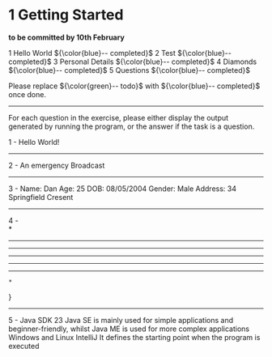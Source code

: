 # 1 Getting Started

**to be committed by 10th February**

1 Hello World        ${\color{blue}-- completed}$
2 Test               ${\color{blue}-- completed}$
3 Personal Details   ${\color{blue}-- completed}$
4 Diamonds           ${\color{blue}-- completed}$
5 Questions          ${\color{blue}-- completed}$

Please replace ${\color{green}-- todo}$ with ${\color{blue}-- completed}$ once done.

---

For each question in the exercise, please either display the output generated by running the program, or the answer if the task is a question.

1 - Hello World!

---

2 - An emergency Broadcast

---

3 - Name: Dan
Age: 25
DOB: 08/05/2004
Gender: Male
Address: 34 Springfield Cresent

---

4 -     
    *
   ***
  *****
 *******
  *****
   ***
    *
}


---

5 -
Java SDK 23
Java SE is mainly used for simple applications and beginner-friendly, whilst Java ME is used for more complex applications
Windows and Linux
IntelliJ
It defines the starting point when the program is executed

